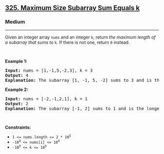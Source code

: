 <h2><a href="https://leetcode.com/problems/maximum-size-subarray-sum-equals-k/">325. Maximum Size Subarray Sum Equals k</a></h2><h3>Medium</h3><hr><div bis_skin_checked="1"><p>Given an integer array <code>nums</code> and an integer <code>k</code>, return <em>the maximum length of a subarray that sums to</em> <code>k</code>. If there is not one, return <code>0</code> instead.</p>

<p>&nbsp;</p>
<p><strong>Example 1:</strong></p>

<pre><strong>Input:</strong> nums = [1,-1,5,-2,3], k = 3
<strong>Output:</strong> 4
<strong>Explanation:</strong> The subarray [1, -1, 5, -2] sums to 3 and is the longest.
</pre>

<p><strong>Example 2:</strong></p>

<pre><strong>Input:</strong> nums = [-2,-1,2,1], k = 1
<strong>Output:</strong> 2
<strong>Explanation:</strong> The subarray [-1, 2] sums to 1 and is the longest.
</pre>

<p>&nbsp;</p>
<p><strong>Constraints:</strong></p>

<ul>
	<li><code>1 &lt;= nums.length &lt;= 2 * 10<sup>5</sup></code></li>
	<li><code>-10<sup>4</sup> &lt;= nums[i] &lt;= 10<sup>4</sup></code></li>
	<li><code>-10<sup>9</sup>&nbsp;&lt;= k &lt;= 10<sup>9</sup></code></li>
</ul>
</div>